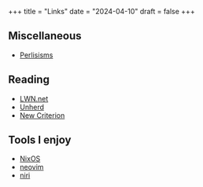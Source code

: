 +++
title = "Links"
date = "2024-04-10"
draft = false
+++

## Miscellaneous
- [Perlisisms](/perlisisms)

## Reading
- [LWN.net](https://lwn.net/)
- [Unherd](https://www.unherd.com/)
- [New Criterion](https://www.newcriterion.com/)

## Tools I enjoy
- [NixOS](https://nixos.org/)
- [neovim](https://neovim.io/)
- [niri](https://github.com/YaLTeR/niri?tab=readme-ov-file#niri)
 
